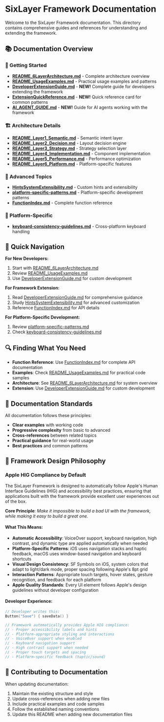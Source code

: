 # SixLayer Framework Documentation

Welcome to the SixLayer Framework documentation. This directory contains comprehensive guides and references for understanding and extending the framework.

## 📚 Documentation Overview

### 🚀 Getting Started
- **[README_6LayerArchitecture.md](README_6LayerArchitecture.md)** - Complete architecture overview
- **[README_UsageExamples.md](README_UsageExamples.md)** - Practical usage examples and patterns
- **[DeveloperExtensionGuide.md](DeveloperExtensionGuide.md)** - **NEW!** Complete guide for developers extending the framework
- **[ExtensionQuickReference.md](ExtensionQuickReference.md)** - **NEW!** Quick reference card for common patterns
- **[AI_AGENT_GUIDE.md](AI_AGENT_GUIDE.md)** - **NEW!** Guide for AI agents working with the framework

### 🏗️ Architecture Details
- **[README_Layer1_Semantic.md](README_Layer1_Semantic.md)** - Semantic intent layer
- **[README_Layer2_Decision.md](README_Layer2_Decision.md)** - Layout decision engine
- **[README_Layer3_Strategy.md](README_Layer3_Strategy.md)** - Strategy selection layer
- **[README_Layer4_Implementation.md](README_Layer4_Implementation.md)** - Component implementation
- **[README_Layer5_Performance.md](README_Layer5_Performance.md)** - Performance optimization
- **[README_Layer6_Platform.md](README_Layer6_Platform.md)** - Platform-specific features

### 🔧 Advanced Topics
- **[HintsSystemExtensibility.md](HintsSystemExtensibility.md)** - Custom hints and extensibility
- **[platform-specific-patterns.md](platform-specific-patterns.md)** - Platform-specific development patterns
- **[FunctionIndex.md](FunctionIndex.md)** - Complete function reference


### 📱 Platform-Specific
- **[keyboard-consistency-guidelines.md](keyboard-consistency-guidelines.md)** - Cross-platform keyboard handling


## 🎯 Quick Navigation

**For New Developers:**
1. Start with [README_6LayerArchitecture.md](README_6LayerArchitecture.md)
2. Review [README_UsageExamples.md](README_UsageExamples.md)
3. Use [DeveloperExtensionGuide.md](DeveloperExtensionGuide.md) for custom development

**For Framework Extension:**
1. Read [DeveloperExtensionGuide.md](DeveloperExtensionGuide.md) for comprehensive guidance
2. Study [HintsSystemExtensibility.md](HintsSystemExtensibility.md) for advanced customization
3. Reference [FunctionIndex.md](FunctionIndex.md) for API details

**For Platform-Specific Development:**
1. Review [platform-specific-patterns.md](platform-specific-patterns.md)
2. Check [keyboard-consistency-guidelines.md](keyboard-consistency-guidelines.md)

## 🔍 Finding What You Need

- **Function Reference**: Use [FunctionIndex.md](FunctionIndex.md) for complete API documentation
- **Examples**: Check [README_UsageExamples.md](README_UsageExamples.md) for practical code samples
- **Architecture**: See [README_6LayerArchitecture.md](README_6LayerArchitecture.md) for system overview
- **Extension**: Use [DeveloperExtensionGuide.md](DeveloperExtensionGuide.md) for custom development

## 📖 Documentation Standards

All documentation follows these principles:
- **Clear examples** with working code
- **Progressive complexity** from basic to advanced
- **Cross-references** between related topics
- **Practical guidance** for real-world usage
- **Best practices** and common patterns

## 🎯 **Framework Design Philosophy**

### **Apple HIG Compliance by Default**
The SixLayer Framework is designed to automatically follow Apple's Human Interface Guidelines (HIG) and accessibility best practices, ensuring that applications built with the framework provide excellent user experiences out of the box.

**Core Principle**: *Make it impossible to build a bad UI with the framework, while making it easy to build a great one.*

#### **What This Means:**
- **Automatic Accessibility**: VoiceOver support, keyboard navigation, high contrast, and dynamic type are applied automatically when needed
- **Platform-Specific Patterns**: iOS uses navigation stacks and haptic feedback, macOS uses window-based navigation and keyboard shortcuts
- **Visual Design Consistency**: SF Symbols on iOS, system colors that adapt to light/dark mode, proper spacing following Apple's 8pt grid
- **Interaction Patterns**: Appropriate touch targets, hover states, gesture recognition, and feedback for each platform
- **Apple Quality Standards**: Every UI element follows Apple's design guidelines without developer configuration

#### **Developer Experience:**
```swift
// Developer writes this:
Button("Save") { saveData() }

// Framework automatically provides Apple HIG compliance:
// - Proper accessibility labels and hints
// - Platform-appropriate styling and interactions
// - VoiceOver support when enabled
// - Keyboard navigation support
// - High contrast support when needed
// - Proper touch targets and spacing
// - Platform-specific feedback (haptic/sound)
```

## 🤝 Contributing to Documentation

When updating documentation:
1. Maintain the existing structure and style
2. Update cross-references when adding new files
3. Include practical examples and code samples
4. Follow the established naming conventions
5. Update this README when adding new documentation files
